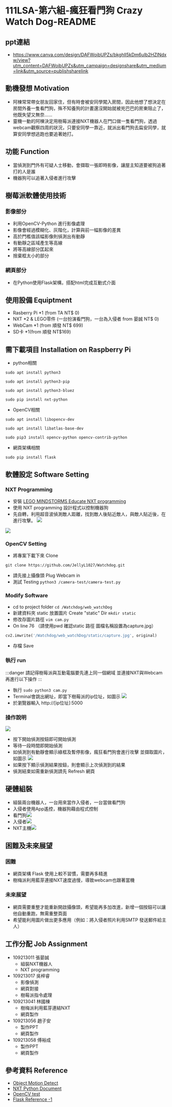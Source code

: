 # 111LSA-第六組-瘋狂看門狗 Crazy Watch Dog-README

## ppt連結
- https://www.canva.com/design/DAFWoibUPZs/bkghll5kDm6ulb2HZlNdxw/view?utm_content=DAFWoibUPZs&utm_campaign=designshare&utm_medium=link&utm_source=publishsharelink

## 動機發想 Motivation

- 阿棟常常帶女朋友回家住，但有時會被安同學闖入房間，因此他想了想決定在房間外養一隻看門狗，殊不知養狗的計畫還沒開始就被兇巴巴的房東阻止了，他既失望又無奈......
- 靈機一動的阿棟決定用樹莓派連接NXT機器人在門口做一隻看門狗，透過webcam觀察四周的狀況，只要安同學一靠近，就派出看門狗去扁安同學，就算安同學想逃跑也要追著她打。

## 功能 Function
- 當偵測到門外有可疑人士移動，會擷取一張即時影像，讓屋主知道要被狗追著打的人是誰
- 機器狗可以追著入侵者進行攻擊
## 樹莓派軟體使用技術
### 影像部分
- 利用OpenCV-Python 進行影像處理
- 影像會經過模糊化、灰階化，計算與前一幅影像的差異
- 高於門檻值該幅影像則偵測出有動靜
- 有動靜之區域產生等高線
- 將等高線部分匡起來
- 捨棄框太小的部分
### 網頁部分
- 在Python使用Flask架構，搭配html完成互動式介面
## 使用設備 Equiptment
- Rasberry Pi *1 (from TA NT$ 0)
- NXT *2 & LEGO零件 (一台扮演看門狗，一台為入侵者 from 晏誠 NT$ 0)
- WebCam *1 (from 順發 NT$ 699)
- SD卡 *1(from 順發 NT$169)
<!-- e.g., How many Raspberry Pi? How much you spent on these resources? -->


## 需下載項目 Installation on Raspberry Pi
- python相關

``` sudo apt install python3 ```

``` sudo apt install python3-pip ```

``` sudo apt install python3-bluez ```

``` sudo pip install nxt-python ```
- OpenCV相關

``` sudo apt install libopencv-dev ```

``` sudo apt install libatlas-base-dev ```

``` sudo pip3 install opencv-python opencv-contrib-python ```

- 網頁架構相關

``` sudo pip install flask ```

## 軟體設定 Software Setting
### NXT Programming
- 安裝 [LEGO MINDSTORMS Educate NXT programming](https://education.lego.com/en-us/downloads/retiredproducts/nxt/software)
- 使用 NXT programming 設計程式以控制機器狗
- 先自轉，利用超音波偵測敵人距離，找到敵人後貼近敵人，與敵人貼近後，在進行攻擊。
 ![](https://i.imgur.com/TDVJ6Nb.jpg)

 ![](https://i.imgur.com/qoGWh0v.jpg)

### OpenCV Setting
- 將專案下載下來 Clone

``` git clone https://github.com/JellyL1027/Watchdog.git ```
- 請先接上攝像頭 Plug Webcam in 
- 測試 Testing
``` python3 /camera-test/camera-test.py ```

### Modify Software
- cd to project folder
``` cd /Watchdog/web_watchDog ```
- 新建資料夾 static 放置圖片 Create "static" Dir
 ``` mkdir static ```
- 修改存圖片路徑
``` vim cam.py ```
- On line 76 （請使用pwd 確認static 路徑 圖檔名稱設置為capture.jpg）
```python
cv2.imwrite('/Watchdog/web_watchDog/static/capture.jpg', original)
```
- 存檔 Save

### 執行 run 
:::danger
請記得樹莓派與互動電腦要先連上同一個網域 並連接NXT與Webcam 再進行以下操作
:::
- 執行 
``` sudo python3 cam.py ```
- Terminal會跳出網址，即當下樹莓派的ip位址，如圖示
![](https://i.imgur.com/PCr6iNE.png)
- 於瀏覽器輸入 http://[ip位址]:5000

### 操作說明 
![](https://i.imgur.com/EuJoX98.png)
- 按下開始偵測按鈕即可開始偵測
- 等待一段時間即開始偵測
- 如偵測到有動靜會顯示綠框及暫停影像，瘋狂看門狗會進行攻擊 並擷取圖片，如圖示
![](https://i.imgur.com/mzLikaf.jpg)
- 如果按下顯示偵測結果按鈕，則會顯示上次偵測到的結果
- 偵測結束如需重新偵測請先 Refresh 網頁
## 硬體組裝
- 組裝兩台機器人，一台用來當作入侵者，一台當做看門狗
- 入侵者使用App遙控，機器狗藉由程式控制
- 看門狗![](https://i.imgur.com/WYHSIq9.jpg)
- 入侵者![](https://i.imgur.com/OvVAxJx.jpg)
- NXT主機![](https://i.imgur.com/VTdI96W.jpg)


## 困難及未來展望
### 困難
- 網頁架構 Flask 使用上較不習慣，需要再多精進
- 樹梅派利用藍芽連接NXT速度過慢，導致webcam也跟著當機
### 未來展望
- 網頁需要重整才能重新開啟攝像頭，希望能再多加改進，新增一個按鈕可以讓他自動重跑，無需重整頁面
- 希望能利用圖片做出更多應用（例如：將入侵者照片利用SMTP 發送郵件給主人）

## 工作分配 Job Assignment
- 109213011 張晏誠
    - 組裝NXT機器人
    - NXT programming
- 109213017 吳梓睿 
    - 影像偵測
    - 網頁對接
    - 樹莓派指令處理 
- 109213041 林國棟
    - 樹梅派利用藍芽連結NXT
    - 網頁製作 
- 109213056 趙子安 
    - 製作PPT
    - 網頁製作
- 109213058 傅裕成 
    - 製作PPT
    - 網頁製作

## 參考資料 Reference

- [Object Motion Detect](https://blog.gtwang.org/programming/opencv-motion-detection-and-tracking-tutorial/)
- [NXT Python Document](https://ni.srht.site/nxt-python/latest/index.html)
- [OpenCV test](https://github.com/automaticdai/rpi-object-detection#41-install-the-environment-on-raspberry-pi)
-  [Flask Reference -1](https://shengyu7697.github.io/python-flask-camera-streaming/)

